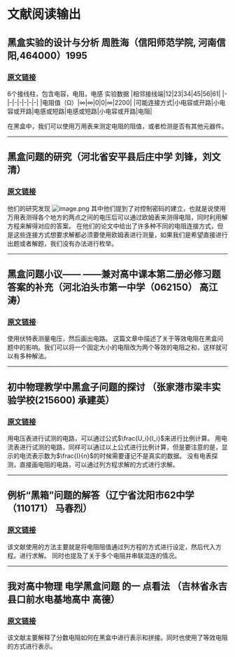# 文献阅读输出
## 黑盒实验的设计与分析 周胜海（信阳师范学院, 河南信阳,464000）1995
### [原文链接](https://github.com/hesy-zhoulijie/dianzuheihe/blob/master/%E6%96%87%E7%8C%AE%E8%B0%83%E7%A0%94/%E9%BB%91%E7%9B%92%E5%AE%9E%E9%AA%8C%E7%9A%84%E8%AE%BE%E8%AE%A1%E4%B8%8E%E5%88%86%E6%9E%901.pdf)
6个接线柱，包含电容，电阻，电感
实验数据
|相邻接线端|12|23|34|45|56|61|
|-|-|-|-|-|-|-|
|电阻值（Ω）|∞|∞|0|0|∞|2200|
|可能连接方式|小电容或开路|小电容或开路|电感或短路|电感或短路|小电容或开路|电阻|

在黑盒中，我们可以使用万用表来测定电阻的阻值，或者检测是否有其他元器件。
***
## 黑盒问题的研究（河北省安平县后庄中学 刘锋，刘文清）
### [原文链接](https://github.com/hesy-zhoulijie/dianzuheihe/blob/master/%E6%96%87%E7%8C%AE%E8%B0%83%E7%A0%94/%E9%BB%91%E7%9B%92%E9%97%AE%E9%A2%98%E7%9A%84%E7%A0%94%E7%A9%B61.pdf)
他们的研究发现
![image.png](https://i.loli.net/2020/03/08/gdjx6omMrCW319b.png)
其中他们提到了对控制密码的建立，也就是说使用万用表测得各个地方的两点之间的电压后可以通过欧姆表来测得电阻，同时利用解方程来解得对应的答案。
在他们的论文中给出了许多种不同的电阻连接方式，但是这些连接方式想要求解都必须要使用欧姆表进行测量，如果我们是希望直接进行出题或者解题，我们没有办法进行枚举。
***
## 黑盒问题小议—— ——兼对高中课本第二册必修习题答案的补充（河北泊头市第一中学（062150） 高江涛）
### [原文链接](https://github.com/hesy-zhoulijie/dianzuheihe/blob/master/%E6%96%87%E7%8C%AE%E8%B0%83%E7%A0%94/%E9%BB%91%E7%9B%92%E9%97%AE%E9%A2%98%E5%B0%8F%E8%AE%AE%E2%80%94%E2%80%94%E5%85%BC%E5%AF%B9%E9%AB%98%E4%B8%AD%E8%AF%BE%E6%9C%AC%E7%AC%AC%E4%BA%8C%E5%86%8C_%E5%BF%85%E4%BF%AE_%E4%B9%A0%E9%A2%98%E7%AD%94%E6%A1%88%E7%9A%84%E8%A1%A5%E5%85%85.pdf)
使用伏特表测量电压，然后画出电路。
这篇文章中描述了关于等效电阻在黑盒问题中的影响。我们可以将一个固定大小的电阻改为两个等效的电阻之和，这样就可以有多种解法。
***
## 初中物理教学中黑盒子问题的探讨 （张家港市梁丰实验学校(215600) 承建英）
### [原文链接](https://github.com/hesy-zhoulijie/dianzuheihe/blob/master/%E6%96%87%E7%8C%AE%E8%B0%83%E7%A0%94/%E9%BB%91%E7%9B%92%E5%AD%90%E9%97%AE%E9%A2%98.pdf)
用电压表进行试测的电路，可以通过公式$\frac{U_i}{I_i}$来进行比例计算。
用电流表进行试测的电路，同样可以通过以上公式进行比例计算，但是要注意的是，显示的电流表示数为$\frac{I}{n}$的时候需要谨记不是真实的数据。
没有电表探测，直接画电阻的电路，可以通过列方程求解的方式进行求解。
***
## 例析“黑箱”问题的解答（辽宁省沈阳市62中学（110171） 马春烈）
### [原文链接](https://github.com/hesy-zhoulijie/dianzuheihe/blob/master/%E6%96%87%E7%8C%AE%E8%B0%83%E7%A0%94/%E4%BE%8B%E6%9E%90%E2%80%9C%E9%BB%91%E7%AE%B1%E2%80%9D%E9%97%AE%E9%A2%98%E7%9A%84%E8%A7%A3%E7%AD%941.pdf)
该文献使用的方法主要就是将电阻阻值通过列方程的方式进行设定，然后代入方程。进行求解。 同时也提及了关于多个电阻并串联混连的情况。
***
## 我对高中物理 电学黑盒问题 的一 点看法 （吉林省永吉县口前水电基地高中 高德）
### [原文链接](https://github.com/hesy-zhoulijie/dianzuheihe/blob/master/%E6%96%87%E7%8C%AE%E8%B0%83%E7%A0%94/%E6%88%91%E5%AF%B9%E9%AB%98%E4%B8%AD%E7%89%A9%E7%90%86%E7%94%B5%E5%AD%A6%E9%BB%91%E7%9B%92%E9%97%AE%E9%A2%98%E7%9A%84%E4%B8%80%E7%82%B9%E7%9C%8B%E6%B3%95.pdf)
该文献主要解释了分数电阻如何在黑盒中进行表示和拼接。同时也使用了等效电阻的方式进行表示。

